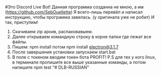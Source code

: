 #Это Discord Live Bot!
Данная программа созданна не мною, а им (https://github.com/SebOuellette)
Я всего-лишь перевёл и написал инструкцию, чтобы программа завелась. (у оригинала уже не робит)
И так, приступим!
1) Скачиваем zip архив, распаковавыем.
2) Далее открываем командную строку в корне папки где лежат все файлы.
3) Пишем: npm install потом npm install electron@3.1.7
4) После завершения установки запускаем start.bat
5) В поле с токеном вводим токен бота
PROFIT!
P.S для тех у кого linux, в терминале пропишите все выше указанные команды, а потом напишите npm test
"# DLB-RUSSIAN" 
